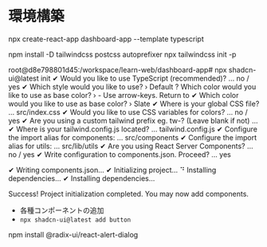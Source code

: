 # 環境構築

npx create-react-app dashboard-app --template typescript

npm install -D tailwindcss postcss autoprefixer
npx tailwindcss init -p

root@d8e798801d45:/workspace/learn-web/dashboard-app# npx shadcn-ui@latest init
✔ Would you like to use TypeScript (recommended)? … no / yes
✔ Which style would you like to use? › Default
? Which color would you like to use as base color? › - Use arrow-keys. Return to
✔ Which color would you like to use as base color? › Slate
✔ Where is your global CSS file? … src/index.css
✔ Would you like to use CSS variables for colors? … no / yes
✔ Are you using a custom tailwind prefix eg. tw-? (Leave blank if not) … 
✔ Where is your tailwind.config.js located? … tailwind.config.js
✔ Configure the import alias for components: … src/components
✔ Configure the import alias for utils: … src/lib/utils
✔ Are you using React Server Components? … no / yes
✔ Write configuration to components.json. Proceed? … yes

✔ Writing components.json...
✔ Initializing project...
⠙ Installing dependencies...
✔ Installing dependencies...

Success! Project initialization completed. You may now add components.

- 各種コンポーネントの追加
- `npx shadcn-ui@latest add button`

npm install @radix-ui/react-alert-dialog
